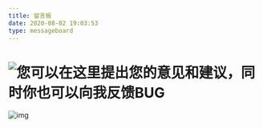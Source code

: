 ```yaml
---
title: 留言板
date: 2020-08-02 19:03:53
type: messageboard
---
```


# ![您可以在这里提出您的意见和建议，同时你也可以向我反馈BUG](https://cdn.jsdelivr.net/gh/wayne0926/myphoto/img/liuyanban3.svg)

![img](https://api.vvhan.com/api/ip)
<style>#page{opacity: 0.85;}</style>